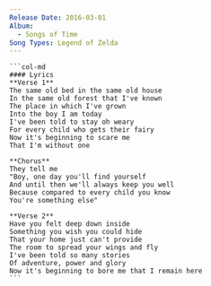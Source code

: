 ```yaml
---
Release Date: 2016-03-01
Album:
  - Songs of Time
Song Types: Legend of Zelda
---
```


````col
```col-md
#### Lyrics
**Verse 1**
The same old bed in the same old house
In the same old forest that I've known
The place in which I've grown
Into the boy I am today
I've been told to stay oh weary
For every child who gets their fairy
Now it's beginning to scare me
That I'm without one

**Chorus**
They tell me
"Boy, one day you'll find yourself
And until then we'll always keep you well
Because compared to every child you know
You're something else"

**Verse 2**
Have you felt deep down inside
Something you wish you could hide
That your home just can't provide
The room to spread your wings and fly
I've been told so many stories
Of adventure, power and glory
Now it's beginning to bore me that I remain here
```
````
